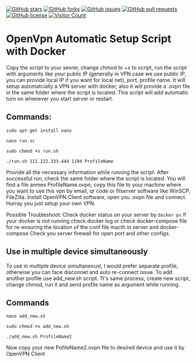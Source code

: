 [![GitHub stars](https://img.shields.io/github/stars/sazidnur/ovpn_script?style=social&label=Stars)](https://github.com/sazidnur/ovpn_script/stargazers)
[![GitHub forks](https://img.shields.io/github/forks/sazidnur/ovpn_script?style=social&label=Forks)](https://github.com/sazidnur/ovpn_script/network/members)
[![GitHub issues](https://img.shields.io/github/issues/sazidnur/ovpn_script.svg)](https://github.com/sazidnur/ovpn_script/issues)
[![GitHub pull requests](https://img.shields.io/github/issues-pr/sazidnur/ovpn_script.svg)](https://github.com/sazidnur/ovpn_script/pulls)
[![GitHub license](https://img.shields.io/github/license/sazidnur/ovpn_script)](https://github.com/sazidnur/ovpn_script/blob/main/LICENSE)
[![Visitor Count](https://visitor-badge.laobi.icu/badge?page_id=sazidnur.ovpn_script)](https://github.com/sazidnur/ovpn_script)



# OpenVpn Automatic Setup Script with Docker

Copy the script to your sevrer, change chmod to +x to script, run the script with arguments like your public IP (generally in VPN case we use public IP, you can provide local IP if you want for local net), port, profile name. It will setup automatcially a VPN server with docker, also it will provide a .ovpn file in the same folder where the script is located. This script will add automatic turn on whenever you start server or restart. 

## Commands:

```sudo apt-get install nano```

```nano run.sc```

```sudo chmod +x run.sh```

```./run.sh 111.222.333.444 1194 ProfileName```

Provide all the necessary information while running the script. After successful run, check the same folder where the script is located. You will find a file anmes ProfileName.ovpn, copy this file to your machine where you want to use this vpn by email, qr code or filserver software like WinSCP, FileZilla. Install OpenVPN Client software, open you .ovpn file and connect. Hurray you just setup your own VPN.

Possible Troubleshoot:
Check docker status on your server by ```docker ps```
If your docker is not running check docker log or check docker-compose file for re-ensuring the location of the conf file macth in server and docker-compose
Check you server firewall for open port and other configs.

## Use in multiple device simultaneously

To use in multiple device simultaneousl, I would prefer separate profile, otherwise you can face disconnet and auto re-connect issue. To add another profile use add_new.sh script. Tt's same process, create new script, change chmod, run it and send profile name as argument while running.

## Commands

```nano add_new.sh```

```sudo chmod +x add_new.sh```

```./add_new.sh ProfileName2```

Now copy your new PofileName2.ovpn file to desired device and use it by OpenVPN Client
